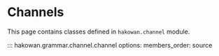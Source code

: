 # Channels

This page contains classes defined in `hakowan.channel` module.

::: hakowan.grammar.channel.channel
    options:
      members_order: source

